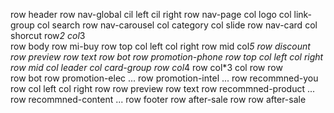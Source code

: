 row header
    row nav-global
        cil left
        cil right
    row nav-page
        col logo
        col link-group
        col search
    row nav-carousel
        col category
        col slide
    row nav-card
        col shorcut
            row*2
        col*3    
row body
    row mi-buy
        row top
            col left
            col right
        row mid
            col*5
                row discount
                row preview
                row text
        row bot
    row promotion-phone
        row top
            col left
            col right
        row mid
            col leader
            col card-group
                row
                    col*4
                row
                    col*3
                    col
                        row
                        row    
        row bot
    row promotion-elec
        ...
    row promotion-intel
        ...
    row recommned-you 
        row
            col left
            col right
        row
            row preview
            row text
    row recommned-product
        ...
    row recommned-content
        ... 
row footer
    row after-sale
    row 
    row after-sale
